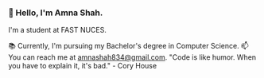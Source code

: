 ### 👋 Hello, I'm Amna Shah.
I'm a student at FAST NUCES.

📚 Currently, I'm pursuing my Bachelor's degree in Computer Science.
📫 You can reach me at amnashah834@gmail.com.
"Code is like humor. When you have to explain it, it's bad." - Cory House

<!--
**amnashah110/amnashah110** is a ✨ _special_ ✨ repository because its `README.md` (this file) appears on your GitHub profile.

Here are some ideas to get you started:

- 🔭 I’m currently working on ...
- 🌱 I’m currently learning ...
- 👯 I’m looking to collaborate on ...
- 🤔 I’m looking for help with ...
- 💬 Ask me about ...
- 📫 How to reach me: ...
- 😄 Pronouns: ...
- ⚡ Fun fact: ...
-->
